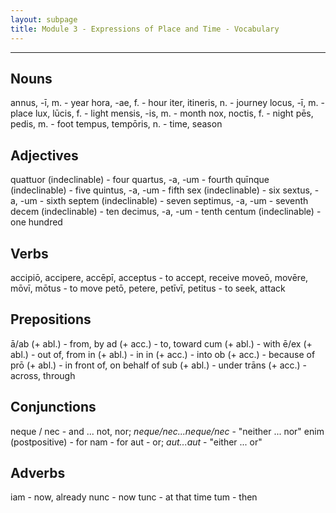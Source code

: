 ```yaml
---
layout: subpage
title: Module 3 - Expressions of Place and Time - Vocabulary
---
```


***

## Nouns
annus, -ī, m. - year
hora, -ae, f. - hour
iter, itineris, n. - journey
locus, -ī, m. - place
lux, lūcis, f. - light
mensis, -is, m. - month
nox, noctis, f. - night
pēs, pedis, m. - foot
tempus, tempōris, n. - time, season

## Adjectives
quattuor (indeclinable) - four
quartus, -a, -um - fourth
quīnque (indeclinable) - five
quintus, -a, -um - fifth
sex (indeclinable) - six
sextus, -a, -um - sixth
septem (indeclinable) - seven
septimus, -a, -um - seventh
decem (indeclinable) - ten
decimus, -a, -um - tenth
centum (indeclinable) - one hundred

## Verbs
accipiō, accipere, accēpī, acceptus - to accept, receive
moveō, movēre, mōvī, mōtus - to move
petō, petere, petīvī, petitus - to seek, attack

## Prepositions
ā/ab (+ abl.) - from, by
ad (+ acc.) - to, toward
cum (+ abl.) - with
ē/ex (+ abl.) - out of, from
in (+ abl.) - in
in (+ acc.) - into
ob (+ acc.) - because of
prō (+ abl.) - in front of, on behalf of
sub (+ abl.) - under
trāns (+ acc.) - across, through

## Conjunctions
neque / nec - and ... not, nor; *neque/nec...neque/nec* - "neither ... nor"
enim (postpositive) - for
nam - for
aut - or; *aut...aut* - "either ... or"

## Adverbs
iam - now, already
nunc - now
tunc - at that time
tum - then
